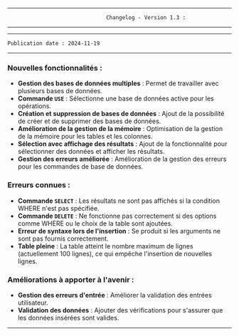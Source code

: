 -------------------------------------------------------------------------------------
                                   Changelog - Version 1.3 :
-------------------------------------------------------------------------------------
----------------------------------------
    Publication date : 2024-11-19
----------------------------------------

### Nouvelles fonctionnalités :

- **Gestion des bases de données multiples** : Permet de travailler avec plusieurs bases de données.
- **Commande `USE`** : Sélectionne une base de données active pour les opérations.
- **Création et suppression de bases de données** : Ajout de la possibilité de créer et de supprimer des bases de données.
- **Amélioration de la gestion de la mémoire** : Optimisation de la gestion de la mémoire pour les tables et les colonnes.
- **Sélection avec affichage des résultats** : Ajout de la fonctionnalité pour sélectionner des données et afficher les résultats.
- **Gestion des erreurs améliorée** : Amélioration de la gestion des erreurs pour les commandes de base de données.

### Erreurs connues :

- **Commande `SELECT`** : Les résultats ne sont pas affichés si la condition WHERE n'est pas spécifiée.
- **Commande `DELETE`** : Ne fonctionne pas correctement si des options comme WHERE ou le choix de la table sont ajoutées.
- **Erreur de syntaxe lors de l'insertion** : Se produit si les arguments ne sont pas fournis correctement.
- **Table pleine** : La table atteint le nombre maximum de lignes (actuellement 100 lignes), ce qui empêche l'insertion de nouvelles lignes.

### Améliorations à apporter à l'avenir :

- **Gestion des erreurs d'entrée** : Améliorer la validation des entrées utilisateur.
- **Validation des données** : Ajouter des vérifications pour s'assurer que les données insérées sont valides.

-------------------------------------------------------------------------------------